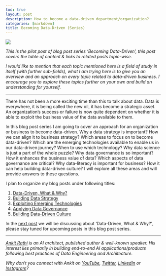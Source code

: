 ```yaml
---
toc: true
layout: post
description: How to become a data-driven department/organization?
categories: [markdown]
title: Becoming Data-Driven (Series)
---
```


![](https://cdn-images-1.medium.com/max/800/0*NABiWy6AUkKYj6cM.jpg)

*This is the pilot post of blog post series ‘Becoming Data-Driven’, this post covers the table of content & links to related posts topic-wise.*

*I would like to mention that each topic mentioned here is a field of study in itself (with further sub-fields), what I am trying here is to give you an overview and an approach on every topic related to data-driven business. I encourage you to explore these topics further on your own and build an understanding for yourself.*

------------------------------------------------------------------------

There has not been a more exciting time than this to talk about data. Data is everywhere, it is being called the new oil, it has become a strategic asset. An organization’s success or failure is now quite dependent on whether it is able to exploit the business value of the data available to them.

In this blog post series I am going to cover an approach for an organization or business to become data-driven. Why a data strategy is important? How we can align it to business strategy? Which areas to focus on to become data-driven? Which are the emerging technologies available to enable us in our data-driven journey? When to use which technology? Why data science is just a part of the whole puzzle? Why data governance is so important? How it enhances the business value of data? Which aspects of data governance are critical? Why data-literacy is important for business? How it can help building data-driven culture? I will explore all these areas and will provide answers to these questions.

I plan to organize my blog posts under following titles:

1.  [Data-Driven, What & Why?](https://www.linkedin.com/pulse/data-driven-what-why-ankit-rathi)
2.  [Building Data Strategy](https://www.linkedin.com/pulse/building-data-strategy-ankit-rathi)
3.  [Exploiting Emerging Technologies](https://www.linkedin.com/pulse/exploiting-emerging-technologies-ankit-rathi)
4.  [Applying Data Governance](https://www.linkedin.com/pulse/applying-data-governance-ankit-rathi)
5.  [Building Data-Driven Culture](https://www.linkedin.com/pulse/building-data-driven-culture-ankit-rathi)

In the [next post](https://www.linkedin.com/pulse/data-driven-what-why-ankit-rathi) we will be discussing about ‘Data-Driven, What & Why?’, please stay tuned for upcoming posts in this blog post series.

------------------------------------------------------------------------

[*Ankit Rathi*](https://www.ankitrathi.com/) *is an AI architect, published author & well-known speaker. His interest lies primarily in building end-to-end AI applications/products following best practices of Data Engineering and Architecture.*

*Why don’t you connect with Ankit on* [*YouTube*](https://www.youtube.com/channel/UCrIv4EU2tFX8VhhT0oCnDnw)*,* [*Twitter*](https://twitter.com/rathiankit)*,* [*LinkedIn*](https://www.linkedin.com/in/ankitrathi/) *or* [*Instagram*](https://instagram.com/ankitrathi/)*?*
